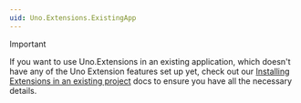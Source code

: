 ```yaml
---
uid: Uno.Extensions.ExistingApp
---
```


<!-- markdownlint-disable MD041 -->

> [!IMPORTANT]
> If you want to use Uno.Extensions in an existing application, which doesn't have any of the Uno Extension features set up yet, check out our [Installing Extensions in an existing project](xref:Uno.Extensions.HowToGettingStarted#installing-extensions-in-an-existing-project) docs to ensure you have all the necessary details.
